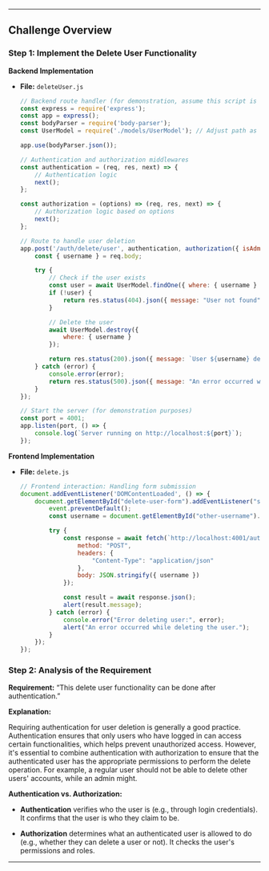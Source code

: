
---

## Challenge Overview

### Step 1: Implement the Delete User Functionality

**Backend Implementation**

- **File:** `deleteUser.js`

  ```javascript
  // Backend route handler (for demonstration, assume this script is run on the server)
  const express = require('express');
  const app = express();
  const bodyParser = require('body-parser');
  const UserModel = require('./models/UserModel'); // Adjust path as necessary

  app.use(bodyParser.json());

  // Authentication and authorization middlewares
  const authentication = (req, res, next) => {
      // Authentication logic
      next();
  };

  const authorization = (options) => (req, res, next) => {
      // Authorization logic based on options
      next();
  };

  // Route to handle user deletion
  app.post('/auth/delete/user', authentication, authorization({ isAdmin: false }), async (req, res) => {
      const { username } = req.body;

      try {
          // Check if the user exists
          const user = await UserModel.findOne({ where: { username } });
          if (!user) {
              return res.status(404).json({ message: "User not found" });
          }

          // Delete the user
          await UserModel.destroy({
              where: { username }
          });

          return res.status(200).json({ message: `User ${username} deleted successfully` });
      } catch (error) {
          console.error(error);
          return res.status(500).json({ message: "An error occurred while deleting the user" });
      }
  });

  // Start the server (for demonstration purposes)
  const port = 4001;
  app.listen(port, () => {
      console.log(`Server running on http://localhost:${port}`);
  });
  ```

**Frontend Implementation**

- **File:** `delete.js`

  ```javascript
  // Frontend interaction: Handling form submission
  document.addEventListener('DOMContentLoaded', () => {
      document.getElementById("delete-user-form").addEventListener("submit", async (event) => {
          event.preventDefault();
          const username = document.getElementById("other-username").value;

          try {
              const response = await fetch(`http://localhost:4001/auth/delete/user`, {
                  method: "POST",
                  headers: {
                      "Content-Type": "application/json"
                  },
                  body: JSON.stringify({ username })
              });

              const result = await response.json();
              alert(result.message);
          } catch (error) {
              console.error("Error deleting user:", error);
              alert("An error occurred while deleting the user.");
          }
      });
  });
  ```

### Step 2: Analysis of the Requirement

**Requirement:** “This delete user functionality can be done after authentication.”

**Explanation:**

Requiring authentication for user deletion is generally a good practice. Authentication ensures that only users who have logged in can access certain functionalities, which helps prevent unauthorized access. However, it's essential to combine authentication with authorization to ensure that the authenticated user has the appropriate permissions to perform the delete operation. For example, a regular user should not be able to delete other users' accounts, while an admin might.

**Authentication vs. Authorization:**

- **Authentication** verifies who the user is (e.g., through login credentials). It confirms that the user is who they claim to be.

- **Authorization** determines what an authenticated user is allowed to do (e.g., whether they can delete a user or not). It checks the user's permissions and roles.


---

